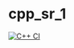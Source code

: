 # cpp_sr_1

[![C++ CI](https://github.com/DimaZava/cpp_sr_1/actions/workflows/release.yml/badge.svg)](https://github.com/DimaZava/cpp_sr_1/actions/workflows/release.yml)

